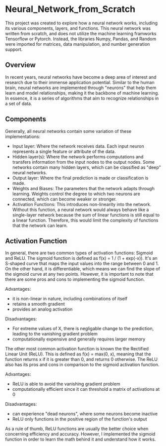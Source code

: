 # Neural_Network_from_Scratch

This project was created to explore how a neural network works, including its various components, layers, and functions. This neural network was written from scratch, and does not utilize the machine learning framworks Tensorflow or Pytorch. Instead, the libraries Numpy, Pandas, and Random were imported for matrices, data manipulation, and number generation support.

Overview
---------
In recent years, neural networks have become a deep area of interest and research due to their immense application potential. Similar to the human brain, neural networks are implemented through "neurons" that help them learn and model relationships, making it the backbone of machine learning. In essence, it is a series of algorithms that aim to recognize relationships in a set of data.

Components
---------
Generally, all neural networks contain some variation of these implementations:
 - Input layer: Where the network receives data. Each input neuron represents a single feature or attribute of the data.
 - Hidden layer(s): Where the network performs computations and transfers information from the input nodes to the output nodes. Some networks contain many hidden layers, which can be classified as "deep" neural networks.
 - Output layer: Where the final prediction is made or classification is made.
 - Weights and Biases: The parameters that the network adapts through learning. Weights control the degree to which two neurons are connected, which can become weaker or stronger. 
 - Activation Functions: This introduces non-linearity into the network. Without this function, a neural network would always behave like a single-layer network because the sum of linear functions is still equal to a linear function. Therefore, this would limit the complexity of functions that the network can learn.

Activation Function
----------
In general, there are two common types of activation functions: Sigmoid and ReLU. The sigmoid function is defined as f(x) = 1 / (1 + exp(-x)). It's an S-shaped curve that maps the input values into the range between 0 and 1. On the other hand, it is differentiable, which means we can find the slope of the sigmoid curve at any two points. However, it is important to note that there are some pros and cons to implementing the sigmoid function.

Advantages:
- it is non-linear in nature, including combinations of itself
- retains a smooth gradient
- provides an analog activation

Disadvantages:
- For extreme values of X, there is negligable change to the prediction, leading to the vanishing gradient problem
- computationally expensive and generally requires larger memory


The other most common activation function is known the the Rectified Linear Unit (ReLU). This is defined as  f(x) = max(0, x), meaning that the function returns x if it is greater than 0, and returns 0 otherwise. The ReLU also has its pros and cons in comparison to the sigmoid activation function.

Advantages:
- ReLU is able to avoid the vanishing gradient problem
- computationally efficient since it can threshold a matrix of activations at 0

Disadvantages:
- can experience "dead neurons", where some neurons become inactive
- ReLU only functions in the positive region of the function's output

As a rule of thumb, ReLU functions are usually the better choice when concerning efficiency and accuracy. However, I implemented the sigmoid function in order to learn the math behind it and understand how it works.


